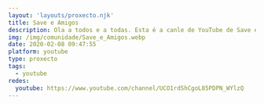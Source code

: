 ```yaml
---
layout: 'layouts/proxecto.njk'
title: Save e Amigos
description: Ola a todos e a todas. Esta é a canle de YouTube de Save e os seus amigos. Unha serie web na que saio eu, Save, máis os meus amigos. Gracias Galicia.
img: /img/comunidade/Save_e_Amigos.webp
date: 2020-02-08 09:47:55
platform: youtube
type: proxecto
tags:
  - youtube
redes:
  youtube: https://www.youtube.com/channel/UCO1rdShCgoL85PDPN_WYlzQ
---
```

